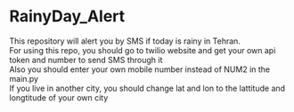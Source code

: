 # RainyDay_Alert
This repository will alert you by SMS if today is rainy in Tehran.<br>
For using this repo, you should go to twilio website and get your own api token and number to send SMS through it<br>
Also you should enter your own mobile number instead of NUM2 in the main.py<br>
If you live in another city, you should change lat and lon to the lattitude and longtitude of your own city<br>
